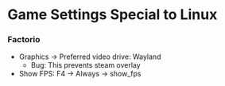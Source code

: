 # Game Settings Special to Linux

### Factorio

* Graphics -> Preferred video drive: Wayland
    * Bug: This prevents steam overlay
* Show FPS: F4 -> Always -> show_fps
